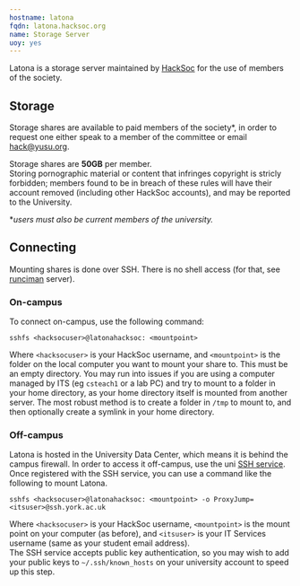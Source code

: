 ```yaml
---
hostname: latona
fqdn: latona.hacksoc.org
name: Storage Server
uoy: yes
---
```


<!-- name is temporary before names are voted on -->

Latona <!-- let's go away--> is a storage server maintained by [HackSoc](https://www.hacksoc.org) for the use of members of the society. 

## Storage
Storage shares are available to paid members of the society*, in order to request one either speak to a member of the committee or email [hack@yusu.org](mailto:hack@yusu.org).

Storage shares are **50GB** per member.  
Storing pornographic material or content that infringes copyright is stricly forbidden; members found to be in breach of these rules will have their account removed (including other HackSoc accounts), and may be reported to the University.

**users must also be current members of the university.*

## Connecting
Mounting shares is done over SSH. There is no shell access (for that, see [runciman] server).

### On-campus
To connect on-campus, use the following command:
```
sshfs <hacksocuser>@latonahacksoc: <mountpoint>
```
Where `<hacksocuser>` is your HackSoc username, and `<mountpoint>` is the folder on the local computer you want to mount your share to. This must be an empty directory. You may run into issues if you are using a computer managed by ITS (eg `csteach1` or a lab PC) and try to mount to a folder in your home directory, as your home directory itself is mounted from another server. The most robust method is to create a folder in `/tmp` to mount to, and then optionally create a symlink in your home directory.

### Off-campus
Latona is hosted in the University Data Center, which means it is behind the campus firewall. In order to access it off-campus, use the uni [SSH service]. Once registered with the SSH service, you can use a command like the following to mount Latona.

```
sshfs <hacksocuser>@latonahacksoc: <mountpoint> -o ProxyJump=<itsuser>@ssh.york.ac.uk 
```
Where `<hacksocuser>` is your HackSoc username, `<mountpoint>` is the mount point on your computer (as before), and `<itsuser>` is your IT Services username (same as your student email address).  
The SSH service accepts public key authentication, so you may wish to add your public keys to `~/.ssh/known_hosts` on your university account to speed up this step.

[runciman]: https://runciman.hacksoc.org
[SSH service]: https://www.york.ac.uk/it-services/services/ssh/